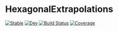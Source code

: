 # HexagonalExtrapolations

[![Stable](https://img.shields.io/badge/docs-stable-blue.svg)](https://a-r-n-o-l-d.github.io/HexagonalExtrapolations.jl/stable/)
[![Dev](https://img.shields.io/badge/docs-dev-blue.svg)](https://a-r-n-o-l-d.github.io/HexagonalExtrapolations.jl/dev/)
[![Build Status](https://github.com/a-r-n-o-l-d/HexagonalExtrapolations.jl/actions/workflows/CI/badge.svg)](https://github.com/a-r-n-o-l-d/HexagonalExtrapolations.jl/actions)
[![Coverage](https://codecov.io/gh/a-r-n-o-l-d/HexagonalExtrapolations.jl/branch/main/graph/badge.svg)](https://codecov.io/gh/a-r-n-o-l-d/HexagonalExtrapolations.jl)
